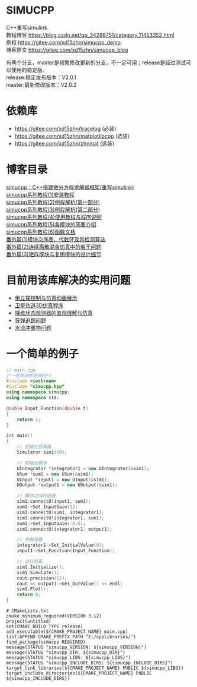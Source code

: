 # SIMUCPP

C++重写simulink.  
教程博客 <https://blog.csdn.net/qq_34288751/category_11453352.html>  
例程 <https://gitee.com/xd15zhn/simucpp_demo>  
博客原文 <https://gitee.com/xd15zhn/simucpp_blog>  

有两个分支，master是频繁修改更新的分支，不一定可用；release是经过测试可以使用的稳定版。  
release:稳定发布版本：V2.0.1  
master:最新修改版本：V2.0.2  

# 依赖库
- <https://gitee.com/xd15zhn/tracelog> (必装)
- <https://gitee.com/xd15zhn/matplotlibcpp> (选装)
- <https://gitee.com/xd15zhn/zhnmat> (选装)

# 博客目录
[simucpp：C++搭建微分方程求解器框架(重写simulink)](https://blog.csdn.net/qq_34288751/article/details/117740605)  
[simucpp系列教程(1)安装教程](https://blog.csdn.net/qq_34288751/article/details/121111051)  
[simucpp系列教程(2)例程解析(第一部分)](https://blog.csdn.net/qq_34288751/article/details/121112003)  
[simucpp系列教程(3)例程解析(第二部分)](https://blog.csdn.net/qq_34288751/article/details/122155363)  
[simucpp系列教程(4)使用教程与程序说明](https://blog.csdn.net/qq_34288751/article/details/122285634)  
[simucpp系列教程(5)各模块的简要介绍](https://blog.csdn.net/qq_34288751/article/details/122724035)  
[simucpp系列教程(6)函数文档](https://blog.csdn.net/qq_34288751/article/details/123325005)  
[番外篇(1)模块次序表、代数环及其检测算法](https://blog.csdn.net/qq_34288751/article/details/122648967)  
[番外篇(2)连续离散混合仿真中的若干问题](https://blog.csdn.net/qq_34288751/article/details/122708048)  
[番外篇(3)矩阵模块与复用模块的设计细节](https://blog.csdn.net/qq_34288751/article/details/126324078)  

# 目前用该库解决的实用问题
- [倒立摆控制与仿真动画展示](https://blog.csdn.net/qq_34288751/article/details/122640930)
- [卫星轨道3D仿真程序](https://gitee.com/xd15zhn/satellitesim)
- [降维状态观测器的直观理解与仿真](https://blog.csdn.net/qq_34288751/article/details/123061451)
- [导弹追踪问题](https://blog.csdn.net/qq_34288751/article/details/122725421)
- [水流冲重物问题](https://blog.csdn.net/qq_34288751/article/details/123159543)

# 一个简单的例子
```cpp
// main.cpp
/*一阶系统阶跃响应*/
#include <iostream>
#include "simucpp.hpp"
using namespace simucpp;
using namespace std;

double Input_Function(double t)
{
    return 1;
}

int main()
{
    // 初始化仿真器
    Simulator sim1(10);

    // 初始化模块
    UIntegrator *integrator1 = new UIntegrator(&sim1);
    USum *sum1 = new USum(&sim1);
    UInput *input1 = new UInput(&sim1);
    UOutput *output1 = new UOutput(&sim1);

    // 模块之间的连接
    sim1.connectU(input1, sum1);
    sum1->Set_InputGain(1);
    sim1.connectU(sum1, integrator1);
    sim1.connectU(integrator1, sum1);
    sum1->Set_InputGain(-0.5);
    sim1.connectU(integrator1, output1);

    // 参数设置
    integrator1->Set_InitialValue(0);
    input1->Set_Function(Input_Function);

    // 运行仿真
    sim1.Initialize();
    sim1.Simulate();
    cout.precision(12);
    cout << output1->Get_OutValue() << endl;
    sim1.Plot();
    return 0;
}
```
```
# CMakeLists.txt
cmake_minimum_required(VERSION 3.12)
project(untitled)
set(CMAKE_BUILD_TYPE release)
add_executable(${CMAKE_PROJECT_NAME} main.cpp)
list(APPEND CMAKE_PREFIX_PATH "E:/cpplibraries/")
find_package(simucpp REQUIRED)
message(STATUS "simucpp_VERSION: ${simucpp_VERSION}")
message(STATUS "simucpp_DIR: ${simucpp_DIR}")
message(STATUS "simucpp_LIBS: ${simucpp_LIBS}")
message(STATUS "simucpp_INCLUDE_DIRS: ${simucpp_INCLUDE_DIRS}")
target_link_libraries(${CMAKE_PROJECT_NAME} PUBLIC ${simucpp_LIBS})
target_include_directories(${CMAKE_PROJECT_NAME} PUBLIC ${simucpp_INCLUDE_DIRS})
```

